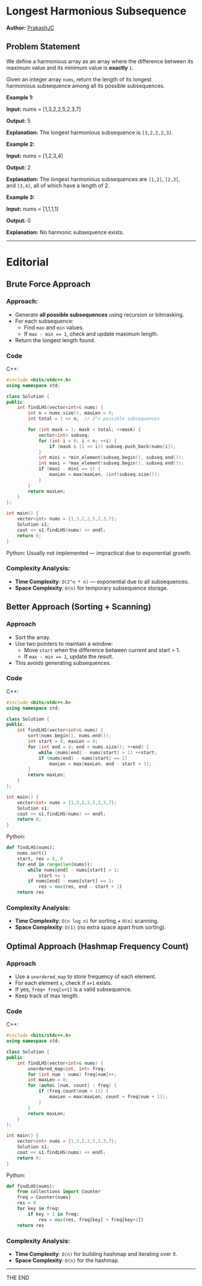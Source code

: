 # Longest Harmonious Subsequence

**Author:** [PrakashJC](https://github.com/prakash079513)

## Problem Statement

We define a harmonious array as an array where the difference between its maximum value and its minimum value is **exactly** `1`.

Given an integer array `nums`, return the length of its longest harmonious subsequence among all its possible subsequences.

**Example 1:**

**Input:** nums = [1,3,2,2,5,2,3,7]

**Output:** 5

**Explanation:** The longest harmonious subsequence is `[3,2,2,2,3]`.

**Example 2:**

**Input:** nums = [1,2,3,4]

**Output:** 2

**Explanation:** The longest harmonious subsequences are `[1,2]`, `[2,3]`, and `[3,4]`, all of which have a length of 2.

**Example 3:**

**Input:** nums = [1,1,1,1]

**Output:** 0

**Explanation:** No harmonic subsequence exists.

---

# Editorial

## Brute Force Approach

### Approach:

- Generate **all possible subsequences** using recursion or bitmasking.
- For each subsequence:
    - Find `max` and `min` values.
    - If `max - min == 1`, check and update maximum length.
- Return the longest length found.

### Code

C++:

```cpp
#include <bits/stdc++.h>
using namespace std;

class Solution {
public:
    int findLHS(vector<int>& nums) {
        int n = nums.size(), maxLen = 0;
        int total = 1 << n;  // 2^n possible subsequences

        for (int mask = 1; mask < total; ++mask) {
            vector<int> subseq;
            for (int i = 0; i < n; ++i) {
                if (mask & (1 << i)) subseq.push_back(nums[i]);
            }
            int mini = *min_element(subseq.begin(), subseq.end());
            int maxi = *max_element(subseq.begin(), subseq.end());
            if (maxi - mini == 1) {
                maxLen = max(maxLen, (int)subseq.size());
            }
        }
        return maxLen;
    }
};

int main() {
    vector<int> nums = {1,3,2,2,5,2,3,7};
    Solution s1;
    cout << s1.findLHS(nums) << endl;
    return 0;
}
```

Python: Usually not implemented — impractical due to exponential growth.

### Complexity Analysis:

- **Time Complexity**: `O(2^n * n)` — exponential due to all subsequences.
- **Space Complexity**: `O(n)` for temporary subsequence storage.

## Better Approach (Sorting + Scanning)

### Approach

- Sort the array.
- Use two pointers to maintain a window:
    - Move `start` when the difference between current and start > 1.
    - If `max - min == 1`, update the result.
- This avoids generating subsequences.

### Code

C++:

```cpp
#include <bits/stdc++.h>
using namespace std;

class Solution {
public:
    int findLHS(vector<int>& nums) {
        sort(nums.begin(), nums.end());
        int start = 0, maxLen = 0;
        for (int end = 0; end < nums.size(); ++end) {
            while (nums[end] - nums[start] > 1) ++start;
            if (nums[end] - nums[start] == 1)
                maxLen = max(maxLen, end - start + 1);
        }
        return maxLen;
    }
};

int main() {
    vector<int> nums = {1,3,2,2,5,2,3,7};
    Solution s1;
    cout << s1.findLHS(nums) << endl;
    return 0;
}
```

Python:

```python
def findLHS(nums):
    nums.sort()
    start, res = 0, 0
    for end in range(len(nums)):
        while nums[end] - nums[start] > 1:
            start += 1
        if nums[end] - nums[start] == 1:
            res = max(res, end - start + 1)
    return res
```

### Complexity Analysis:

- **Time Complexity**: `O(n log n)` for sorting + `O(n)` scanning.
- **Space Complexity**: `O(1)` (no extra space apart from sorting).

## Optimal Approach (Hashmap Frequency Count)

### Approach

- Use a `unordered_map` to store frequency of each element.
- For each element `x`, check if `x+1` exists.
- If yes, `freq+ freq[x+1]` is a valid subsequence.
- Keep track of max length.

### Code

C++:

```cpp
#include <bits/stdc++.h>
using namespace std;

class Solution {
public:
    int findLHS(vector<int>& nums) {
        unordered_map<int, int> freq;
        for (int num : nums) freq[num]++;
        int maxLen = 0;
        for (auto& [num, count] : freq) {
            if (freq.count(num + 1)) {
                maxLen = max(maxLen, count + freq[num + 1]);
            }
        }
        return maxLen;
    }
};

int main() {
    vector<int> nums = {1,3,2,2,5,2,3,7};
    Solution s1;
    cout << s1.findLHS(nums) << endl;
    return 0;
}
```

Python:

```python
def findLHS(nums):
    from collections import Counter
    freq = Counter(nums)
    res = 0
    for key in freq:
        if key + 1 in freq:
            res = max(res, freq[key] + freq[key+1])
    return res
```

### Complexity Analysis:

- **Time Complexity**: `O(n)` for building hashmap and iterating over it.
- **Space Complexity**: `O(n)` for the hashmap.

---

THE END